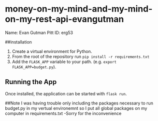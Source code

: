 # money-on-my-mind-and-my-mind-on-my-rest-api-evangutman

Name: Evan Gutman
Pitt ID: erg53

##installation

1. Create a virtual environment for Python.
2. From the root of the repository run `pip install -r requirements.txt`
3. Add the `FLASK_APP` variable to your path. (e.g. `export FLASK_APP=budget.py`).

## Running the App

Once installed, the application can be started with `flask run`.

##Note
I was having trouble only including the packages necessary to run budget.py in my vertual environemnt so I put all global packages on my computer in requirements.txt
  -Sorry for the inconvenience 
